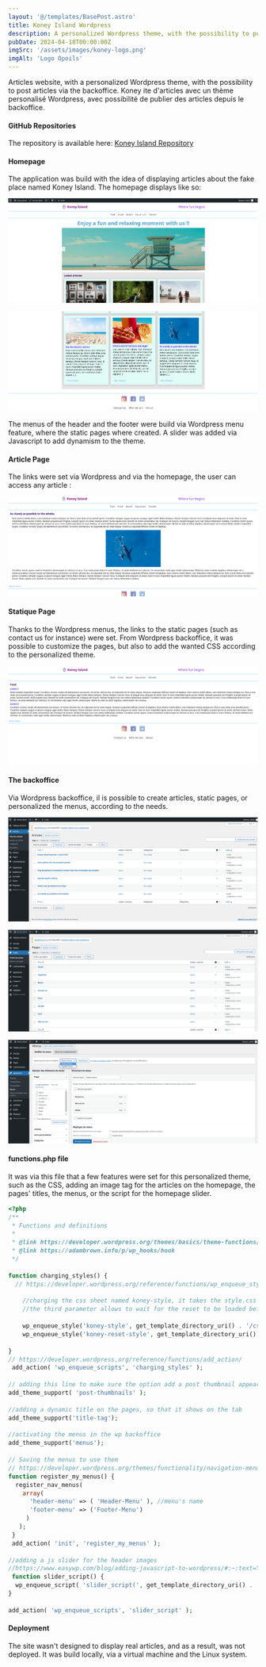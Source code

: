 ```yaml
---
layout: '@/templates/BasePost.astro'
title: Koney Island Wordpress
description: A personalized Wordpress theme, with the possibility to post articles
pubDate: 2024-04-18T00:00:00Z
imgSrc: '/assets/images/koney-logo.png'
imgAlt: 'Logo Opoils'
---
```


Articles website, with a personalized Wordpress theme, with the possibility to post articles via the backoffice.
Koney ite d'articles avec un thème personalisé Wordpress, avec possibilité de publier des articles depuis le backoffice. 

#### GitHub Repositories

The repository is available here:  [Koney Island Repository](https://github.com/Kathleen-Vierstraete/koney-island-wp "Koney Island Worpress GitHub Repository")

#### Homepage

The application was build with the idea of displaying articles about the fake place named Koney Island. The homepage displays like so:

![Koney Homepage](../../../../public/assets/images/koneywp/koney-home-1.png 'Koney Island Wordpress Homepage')

![Koney Homepage](../../../../public/assets/images/koneywp/koney-home-2.png 'Koney Island Wordpress Homepage')

The menus of the header and the footer were build via Wordpress menu feature, where the static pages where created. A slider was added via Javascript to add dynamism to the theme. 

#### Article Page

The links were set via Wordpress and via the homepage, the user can access any article :

![Koney Post](../../../../public/assets/images/koneywp/koney-post.png 'Koney Island Wordpress Post')

#### Statique Page

Thanks to the Wordpress menus, the links to the static pages (such as contact us for instance) were set. From Wordpress backoffice, it was possible to customize the pages, but also to add the wanted CSS according to the personalized theme. 

![Koney Page](../../../../public/assets/images/koneywp/koney-page.png 'Koney Island Wordpress Page')

#### The backoffice

Via Wordpress backoffice, il is possible to create articles, static pages, or personalized the menus, according to the needs. 

![Koney Backoffice 1](../../../../public/assets/images/koneywp/koney-backoffice-1.png 'Koney Island Wordpress Backoffice 1')

![Koney Backoffice 2](../../../../public/assets/images/koneywp/koney-backoffice-3.png 'Koney Island Wordpress Backoffice 2')

![Koney Backoffice 3](../../../../public/assets/images/koneywp/koney-backoffice-2.png 'Koney Island Wordpress Backoffice 3')

#### functions.php file

It was via this file that a few features were set for this personalized theme, such as the CSS, adding an image tag for the articles on the homepage, the pages' titles, the menus, or the script for the homepage slider. 

```php 
<?php
/**
 * Functions and definitions
 *
 * @link https://developer.wordpress.org/themes/basics/theme-functions/
 * @link https://adambrown.info/p/wp_hooks/hook
 */

function charging_styles() {
  // https://developer.wordpress.org/reference/functions/wp_enqueue_style/

    //charging the css sheet named koney-style, it takes the style.css in the current css template
    //the third parameter allows to wait for the reset to be loaded before going to the style.css sheet

    wp_enqueue_style('koney-style', get_template_directory_uri() . '/css/style.css', ['koney-reset-style']);
    wp_enqueue_style('koney-reset-style', get_template_directory_uri() . '/css/reset.css');

}
// https://developer.wordpress.org/reference/functions/add_action/
 add_action( 'wp_enqueue_scripts', 'charging_styles' );

// adding this line to make sure the option add a post thumbnail appears in the backoffice and being able to add the_post_thumbnail in the loop
add_theme_support( 'post-thumbnails' );

//adding a dynamic title on the pages, so that it shows on the tab
add_theme_support('title-tag');

//activating the menus in the wp backoffice
add_theme_support('menus');

// Saving the menus to use them
// https://developer.wordpress.org/themes/functionality/navigation-menus/
function register_my_menus() {
  register_nav_menus(
    array(
      'header-menu' => ( 'Header-Menu' ), //menu's name
      'footer-menu' => ('Footer-Menu')
     )
   );
 }
 add_action( 'init', 'register_my_menus' );

//adding a js slider for the header images
//https://www.easywp.com/blog/adding-javascript-to-wordpress/#:~:text=You%20can%20access%20it%20through,using%20the%20wp_enqueue_script()%20function.
 function slider_script() {
  wp_enqueue_script( 'slider_script(', get_template_directory_uri() . '/javascript/slider.js', array(), '1.0', true );
}

add_action( 'wp_enqueue_scripts', 'slider_script' );
```

#### Deployment

The site wasn't designed to display real articles, and as a result, was not deployed. It was build locally, via a virtual machine and the Linux system. 




